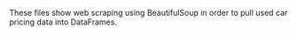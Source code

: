 These files show web scraping using BeautifulSoup in order
to pull used car pricing data into DataFrames.  
